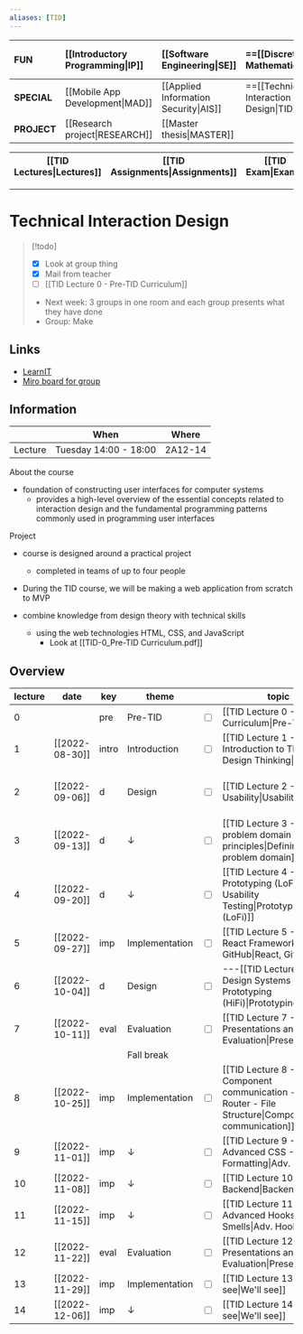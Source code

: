 ```yaml
---
aliases: [TID]
---
```


| **FUN**     | [[Introductory Programming\|IP]] | [[Software Engineering\|SE]]          | ==[[Discrete Mathematics\|DM]]==          | [[Introduction to Database Systems\|IDBS]] | [[Algorithms and Data Structures\|ADS]] | [[How to make (almost) anything\|MAKE]] |
|:----------- |:-------------------------------- |:------------------------------------- |:----------------------------------------- |:------------------------------------------ |:--------------------------------------- |:--------------------------------------- |
| **SPECIAL** | [[Mobile App Development\|MAD]]  | [[Applied Information Security\|AIS]] | ==[[Technical Interaction Design\|TID]]== | [[Functional Programming\|FP]]             |                                         |                                         |
| **PROJECT** | [[Research project\|RESEARCH]]   | [[Master thesis\|MASTER]]             |                                           |                                            |                                         |                                         |

| [[TID Lectures\|Lectures]] | [[TID Assignments\|Assignments]] | [[TID Exam\|Exam]] |
| -------------------------- | -------------------------------- | ------------------ |

---

# Technical Interaction Design

> [!todo]
> - [x] Look at group thing
> - [x] Mail from teacher
> - [ ] [[TID Lecture 0 - Pre-TID Curriculum]]
> - Next week: 3 groups in one room and each group presents what they have done
> - Group: Make 

## Links
- [LearnIT](https://learnit.itu.dk/course/view.php?id=3021339)
- [Miro board for group](https://miro.com/app/board/uXjVPbE3AWs=/)

## Information
|         | When                  | Where   |
| ------- | --------------------- | ------- |
| Lecture | Tuesday 14:00 - 18:00 | 2A12-14 | 

About the course
- foundation of constructing user interfaces for computer systems
	- provides a high-level overview of the essential concepts related to interaction design and the fundamental programming patterns commonly used in programming user interfaces

Project
- course is designed around a practical project
	- completed in teams of up to four people

- During the TID course, we will be making a web application from scratch to MVP
- combine knowledge from design theory with technical skills
	- using the web technologies HTML, CSS, and JavaScript
		- Look at [[TID-0_Pre-TID Curriculum.pdf]]

## Overview

| lecture | date           | key   | theme          |                         | topic                                                                                                  | read | pages |                         | assignment                                                         | deadline |
| ------- | -------------- | ----- | -------------- | ----------------------- | ------------------------------------------------------------------------------------------------------ | ---- | ----- | ----------------------- | ------------------------------------------------------------------ | -------- |
| 0       |                | pre   | Pre-TID        | <input type="checkbox"> | [[TID Lecture 0 - Pre-TID Curriculum\|Pre-TID]]                                                        |      |       |                         |                                                                    |          |
| 1       | [[2022-08-30]] | intro | Introduction   | <input type="checkbox"> | [[TID Lecture 1 - Introduction to TID - Design Thinking\|Intro]]                                       |      |       |                         |                                                                    |          |
| 2       | [[2022-09-06]] | d     | Design         | <input type="checkbox"> | [[TID Lecture 2 - Usability\|Usability]]                                                               |      |       | <input type="checkbox"> | [[TID_Assignment 1_ Empathy research.pdf\|Empathy Research]]       |          |
| 3       | [[2022-09-13]] | d     | ↓              | <input type="checkbox"> | [[TID Lecture 3 - Defining problem domain - Gestalt principles\|Defining problem domain]]              |      |       | <input type="checkbox"> | [[TID_Assignment 2_ Defining the problem domain.pdf\|Personas]]    |          |
| 4       | [[2022-09-20]] | d     | ↓              | <input type="checkbox"> | [[TID Lecture 4 - Prototyping (LoFi) - Usability Testing\|Prototyping (LoFi)]]                         |      |       | <input type="checkbox"> | [[TID_Assignment 3_ Ideation and prototyping.pdf\|LoFi prototype]] |          |
| 5       | [[2022-09-27]] | imp   | Implementation | <input type="checkbox"> | [[TID Lecture 5 - The React Framework - GitHub\|React, GitHub]]                                        |      |       |                         |                                                                    |          |
| 6       | [[2022-10-04]] | d     | Design         | <input type="checkbox"> | ---[[TID Lecture 6 - Design Systems - Prototyping (HiFi)\|Prototyping (HiFi)]]                         |      |       | <input type="checkbox"> | [[TID_Assignment 3B.pdf\|HiFi prototype]]                          |          |
| 7       | [[2022-10-11]] | eval  | Evaluation     | <input type="checkbox"> | [[TID Lecture 7 - Presentations and Course Evaluation\|Presentations]]                                 |      |       |                         |                                                                    |          |
|         |                |       | Fall break     |                         |                                                                                                        |      |       |                         |                                                                    |          |
| 8       | [[2022-10-25]] | imp   | Implementation | <input type="checkbox"> | [[TID Lecture 8 - Component communication - Hooks - Router - File Structure\|Component communication]] |      |       | <input type="checkbox"> | Sprint 1                                                           |          |
| 9       | [[2022-11-01]] | imp   | ↓              | <input type="checkbox"> | [[TID Lecture 9 - Advanced CSS - Formatting\|Adv. CSS]]                                                |      |       |                         |                                                                    |          |
| 10      | [[2022-11-08]] | imp   | ↓              | <input type="checkbox"> | [[TID Lecture 10 - Backend\|Backend]]                                                                  |      |       | <input type="checkbox"> | Sprint 2                                                           |          |
| 11      | [[2022-11-15]] | imp   | ↓              | <input type="checkbox"> | [[TID Lecture 11 - Advanced Hooks - Code Smells\|Adv. Hooks]]                                          |      |       |                         |                                                                    |          |
| 12      | [[2022-11-22]] | eval  | Evaluation     | <input type="checkbox"> | [[TID Lecture 12 - Presentations and Course Evaluation\|Presentations]]                                |      |       | <input type="checkbox"> | Sprint 3                                                           |          |
| 13      | [[2022-11-29]] | imp   | Implementation | <input type="checkbox"> | [[TID Lecture 13 - We'll see\|We'll see]]                                                              |      |       |                         |                                                                    |          |
| 14      | [[2022-12-06]] | imp   | ↓              | <input type="checkbox"> | [[TID Lecture 14 - We'll see\|We'll see]]                                                              |      |       | <input type="checkbox"> | Final report                                                       |          |

